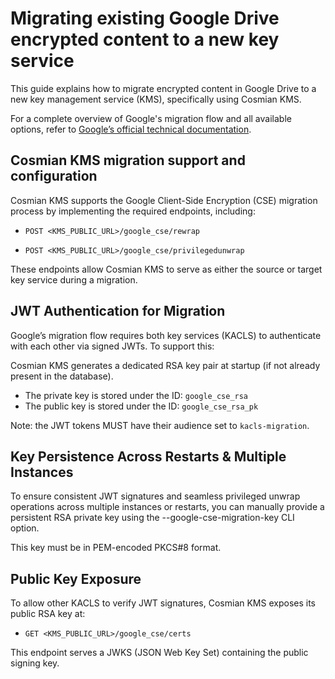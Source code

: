 # Migrating existing Google Drive encrypted content to a new key service

This guide explains how to migrate encrypted content in Google Drive to a new key management service (KMS), specifically using Cosmian KMS.

For a complete overview of Google's migration flow and all available options, refer to
[Google’s official technical documentation](https://support.google.com/a/answer/12850453#migrate).

## Cosmian KMS migration support and configuration

Cosmian KMS supports the Google Client-Side Encryption (CSE) migration process by implementing the required endpoints, including:

- `POST <KMS_PUBLIC_URL>/google_cse/rewrap`

- `POST <KMS_PUBLIC_URL>/google_cse/privilegedunwrap`

These endpoints allow Cosmian KMS to serve as either the source or target key service during a migration.

## JWT Authentication for Migration

Google’s migration flow requires both key services (KACLS) to authenticate with each other via signed JWTs. To support this:

Cosmian KMS generates a dedicated RSA key pair at startup (if not already present in the database).

- The private key is stored under the ID: `google_cse_rsa`
- The public key is stored under the ID: `google_cse_rsa_pk`

Note: the JWT tokens MUST have their audience set to `kacls-migration`.

## Key Persistence Across Restarts & Multiple Instances

To ensure consistent JWT signatures and seamless privileged unwrap operations across multiple instances or restarts, you can
manually provide a persistent RSA private key using the --google-cse-migration-key CLI option.

This key must be in PEM-encoded PKCS#8 format.

## Public Key Exposure

To allow other KACLS to verify JWT signatures, Cosmian KMS exposes its public RSA key at:

- `GET <KMS_PUBLIC_URL>/google_cse/certs`

This endpoint serves a JWKS (JSON Web Key Set) containing the public signing key.
